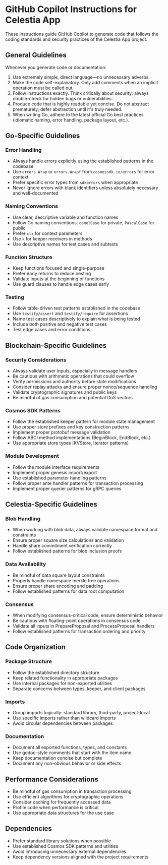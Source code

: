 # GitHub Copilot Instructions for Celestia App

These instructions guide GitHub Copilot to generate code that follows the coding standards and security practices of the Celestia App project.

## General Guidelines

Whenever you generate code or documentation:

1. Use extremely simple, direct language—no unnecessary adverbs.
2. Make the code self-explanatory. Only add comments when an implicit operation must be called out.
3. Follow instructions exactly. Think critically about security: always double-check for hidden bugs or vulnerabilities.
4. Produce code that is highly readable yet concise. Do not abstract prematurely; defer abstraction until it's truly needed.
5. When writing Go, adhere to the latest official Go best practices (idiomatic naming, error handling, package layout, etc.).

## Go-Specific Guidelines

### Error Handling
- Always handle errors explicitly using the established patterns in the codebase
- Use `errors.Wrap` or `errors.Wrapf` from `cosmossdk.io/errors` for error context
- Prefer specific error types from `sdkerrors` when appropriate
- Never ignore errors with blank identifiers unless absolutely necessary and well-documented

### Naming Conventions
- Use clear, descriptive variable and function names
- Follow Go naming conventions: `camelCase` for private, `PascalCase` for public
- Prefer `ctx` for context parameters
- Use `k` for keeper receivers in methods
- Use descriptive names for test cases and subtests

### Function Structure
- Keep functions focused and single-purpose
- Prefer early returns to reduce nesting
- Validate inputs at the beginning of functions
- Use guard clauses to handle edge cases early

### Testing
- Follow table-driven test patterns established in the codebase
- Use `testify/assert` and `testify/require` for assertions
- Name test cases descriptively to explain what is being tested
- Include both positive and negative test cases
- Test edge cases and error conditions

## Blockchain-Specific Guidelines

### Security Considerations
- Always validate user inputs, especially in message handlers
- Be cautious with arithmetic operations that could overflow
- Verify permissions and authority before state modifications
- Consider replay attacks and ensure proper nonce/sequence handling
- Validate cryptographic signatures and public keys
- Be mindful of gas consumption and potential DoS vectors

### Cosmos SDK Patterns
- Follow the established keeper pattern for module state management
- Use proper store prefixes and key construction patterns
- Implement proper protobuf message validation
- Follow ABCI method implementations (BeginBlock, EndBlock, etc.)
- Use appropriate store types (KVStore, Iterator patterns)

### Module Development
- Follow the module interface requirements
- Implement proper genesis import/export
- Use established parameter handling patterns
- Follow proper ante handler patterns for transaction processing
- Implement proper querier patterns for gRPC queries

## Celestia-Specific Guidelines

### Blob Handling
- When working with blob data, always validate namespace format and constraints
- Ensure proper square size calculations and validation
- Handle share commitment verification correctly
- Follow established patterns for blob inclusion proofs

### Data Availability
- Be mindful of data square layout constraints
- Properly handle namespace merkle tree operations
- Ensure proper share encoding and padding
- Follow established patterns for data root computation

### Consensus
- When modifying consensus-critical code, ensure deterministic behavior
- Be cautious with floating-point operations in consensus code
- Validate all inputs in PrepareProposal and ProcessProposal handlers
- Follow established patterns for transaction ordering and priority

## Code Organization

### Package Structure
- Follow the established directory structure
- Keep related functionality in appropriate packages
- Use internal packages for non-exported utilities
- Separate concerns between types, keeper, and client packages

### Imports
- Group imports logically: standard library, third-party, project-local
- Use specific imports rather than wildcard imports
- Avoid circular dependencies between packages

### Documentation
- Document all exported functions, types, and constants
- Use godoc-style comments that start with the item name
- Keep documentation concise but complete
- Document any non-obvious behavior or side effects

## Performance Considerations
- Be mindful of gas consumption in transaction processing
- Use efficient algorithms for cryptographic operations
- Consider caching for frequently accessed data
- Profile code when performance is critical
- Use appropriate data structures for the use case

## Dependencies
- Prefer standard library solutions when possible
- Use established Cosmos SDK patterns and utilities
- Avoid introducing unnecessary external dependencies
- Keep dependency versions aligned with the project requirements